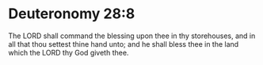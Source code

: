 # Deuteronomy 28:8

The LORD shall command the blessing upon thee in thy storehouses, and in all that thou settest thine hand unto; and he shall bless thee in the land which the LORD thy God giveth thee.